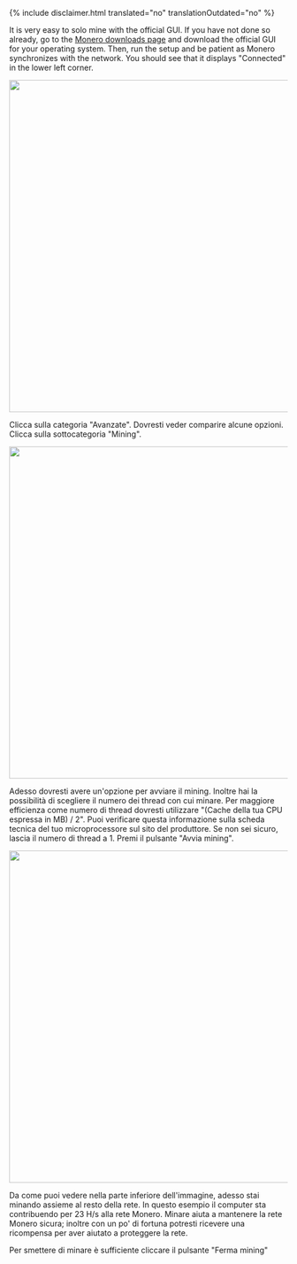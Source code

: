 {% include disclaimer.html translated="no" translationOutdated="no" %}

It is very easy to solo mine with the official GUI. If you have not done so already, go to the <a href="{{site.baseurl}}/downloads/">Monero downloads page</a> and download the official GUI for your operating system. Then, run the setup and be patient as Monero synchronizes with the network. You should see that it displays "Connected" in the lower left corner.

<img src="/img/resources/user-guides/en/solo_mine_GUI/01.PNG" style="width: 600px;"/>

Clicca sulla categoria "Avanzate". Dovresti veder comparire alcune
opzioni. Clicca sulla sottocategoria "Mining".

<img src="/img/resources/user-guides/en/solo_mine_GUI/02.PNG" style="width: 600px;"/>

Adesso dovresti avere un'opzione per avviare il mining. Inoltre hai la
possibilità di scegliere il numero dei thread con cui minare. Per maggiore
efficienza come numero di thread dovresti utilizzare "(Cache della tua CPU
espressa in MB) / 2". Puoi verificare questa informazione sulla scheda
tecnica del tuo microprocessore sul sito del produttore. Se non sei sicuro,
lascia il numero di thread a 1. Premi il pulsante "Avvia mining".

<img src="/img/resources/user-guides/en/solo_mine_GUI/03.PNG" style="width: 600px;"/>

Da come puoi vedere nella parte inferiore dell'immagine, adesso stai minando
assieme al resto della rete. In questo esempio il computer sta contribuendo
per 23 H/s alla rete Monero. Minare aiuta a mantenere la rete Monero sicura;
inoltre con un po' di fortuna potresti ricevere una ricompensa per aver
aiutato a proteggere la rete.

Per smettere di minare è sufficiente cliccare il pulsante "Ferma mining"
